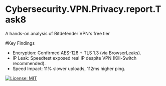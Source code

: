# Cybersecurity.VPN.Privacy.report.Task8 
A hands-on analysis of Bitdefender VPN's free tier 

#Key Findings  
- Encryption: Confirmed AES-128 + TLS 1.3 (via BrowserLeaks).  
- IP Leak: Speedtest exposed real IP despite VPN (Kill-Switch recommended).  
- Speed Impact: 11% slower uploads, 112ms higher ping.  

[![License: MIT](https://img.shields.io/badge/License-MIT-blue.svg)](https://opensource.org/licenses/MIT)
